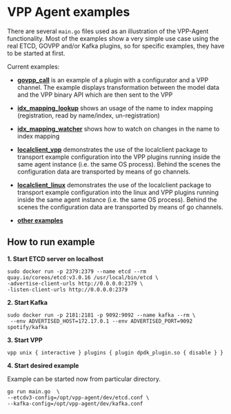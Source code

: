# VPP Agent examples

There are several `main.go` files used as an illustration of the VPP-Agent functionality. Most of the examples show
a very simple use case using the real ETCD, GOVPP and/or Kafka plugins, so for specific examples, they have to be started at first.

Current examples:
* **[govpp_call](govpp_call/main.go)** is an example of a plugin with a configurator and a VPP channel. The example displays 
transformation between the model data and the VPP binary API which are then sent to the VPP
* **[idx_mapping_lookup](idx_mapping_lookup/main.go)** shows an usage of the name to index mapping (registration, read by name/index, 
un-registration)
* **[idx_mapping_watcher](idx_mapping_watcher/main.go)** shows how to watch on changes in the name to index mapping
* **[localclient_vpp](localclient_vpp/main.go)** demonstrates the use of the localclient package to transport example configuration into
    the VPP plugins running inside the same agent instance (i.e. the same OS process). Behind the scenes the configuration
    data are transported by means of go channels.
* **[localclient_linux](localclient_linux/main.go)** demonstrates the use of the localclient package to transport example configuration into
    the linux and VPP plugins running inside the same agent instance (i.e. the same OS process). Behind the scenes the configuration
    data are transported by means of go channels.

* **[other examples](https://github.com/ligato/cn-infra/examples)**
 
## How to run example
 
 **1. Start ETCD server on localhost**
 
  ```
  sudo docker run -p 2379:2379 --name etcd --rm 
  quay.io/coreos/etcd:v3.0.16 /usr/local/bin/etcd \
  -advertise-client-urls http://0.0.0.0:2379 \
  -listen-client-urls http://0.0.0.0:2379
  ```
  
 **2. Start Kafka**

 ```
 sudo docker run -p 2181:2181 -p 9092:9092 --name kafka --rm \
  --env ADVERTISED_HOST=172.17.0.1 --env ADVERTISED_PORT=9092 spotify/kafka
 ```
 
 **3. Start VPP**
 ```
 vpp unix { interactive } plugins { plugin dpdk_plugin.so { disable } }
 ```
 
 **4. Start desired example**

 Example can be started now from particular directory.
 ```
 go run main.go  \
 --etcdv3-config=/opt/vpp-agent/dev/etcd.conf \
 --kafka-config=/opt/vpp-agent/dev/kafka.conf
 ```
